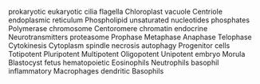 prokaryotic
eukaryotic
cilia
flagella
Chloroplast
vacuole
Centriole
endoplasmic reticulum
Phospholipid
unsaturated
nucleotides
phosphates
Polymerase
chromosome
Centoromere
chromatin
endocrine
Neurotransmitters
proteasome
Prophase
Metaphase
Anaphase
Telophase
Cytokinesis
Cytoplasm
spindle
necrosis
autophagy
Progenitor cells
Totipotent
Pluripotent
Multipotent
Oligopotent
Unipotent
embryo
Morula
Blastocyst
fetus
hematopoietic
Eosinophils
Neutrophils
basophil
inflammatory
Macrophages
dendritic
Basophils


